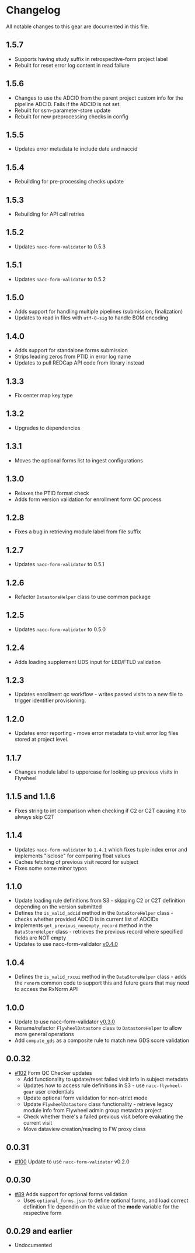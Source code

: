 # Changelog

All notable changes to this gear are documented in this file.
  
## 1.5.7
* Supports having study suffix in retrospective-form project label
* Rebuilt for reset error log content in read failure
  
## 1.5.6
* Changes to use the ADCID from the parent project custom info for the pipeline ADCID. Fails if the ADCID is not set.
* Rebuilt for ssm-parameter-store update
* Rebuilt for new preprocessing checks in config
  
## 1.5.5
* Updates error metadata to include date and naccid

## 1.5.4
* Rebuilding for pre-processing checks update
  
## 1.5.3
* Rebuilding for API call retries
  
## 1.5.2
* Updates `nacc-form-validator` to 0.5.3

## 1.5.1
* Updates `nacc-form-validator` to 0.5.2

## 1.5.0
* Adds support for handling multiple pipelines (submission, finalization)
* Updates to read in files with `utf-8-sig` to handle BOM encoding

## 1.4.0
* Adds support for standalone forms submission
* Strips leading zeros from PTID in error log name
* Updates to pull REDCap API code from library instead

## 1.3.3
* Fix center map key type
  
## 1.3.2
* Upgrades to dependencies
  
## 1.3.1
* Moves the optional forms list to ingest configurations

## 1.3.0
* Relaxes the PTID format check
* Adds form version validation for enrollment form QC process
  
## 1.2.8
* Fixes a bug in retrieving module label from file suffix
  
## 1.2.7
* Updates `nacc-form-validator` to 0.5.1

## 1.2.6
* Refactor  `DatastoreHelper` class to use common package
  
## 1.2.5
* Updates `nacc-form-validator` to 0.5.0
  
## 1.2.4
* Adds loading supplement UDS input for LBD/FTLD validation

## 1.2.3
* Updates enrollment qc workflow - writes passed visits to a new file to trigger identifier provisioning.

## 1.2.0
* Updates error reporting - move error metadata to visit error log files stored at project level.
  
## 1.1.7

* Changes module label to uppercase for looking up previous visits in Flywheel
  
## 1.1.5 and 1.1.6

* Fixes string to int comparison when checking if C2 or C2T causing it to always skip C2T

## 1.1.4

* Updates `nacc-form-validator` to `1.4.1` which fixes tuple index error and implements "isclose" for comparing float values
* Caches fetching of previous visit record for subject
* Fixes some some minor typos

## 1.1.0

* Update loading rule definitions from S3 - skipping C2 or C2T definition depending on the version submitted
* Defines the `is_valid_adcid` method in the `DataStoreHelper` class - checks whether provided ADCID is in current list of ADCIDs
* Implements `get_previous_nonempty_record` method in the `DataStoreHelper` class - retrieves the previous record where specified fields are NOT empty
* Updates to use nacc-form-validator [v0.4.0](https://github.com/naccdata/nacc-form-validator/releases/tag/v0.4.0)

## 1.0.4

* Defines the `is_valid_rxcui` method in the `DataStoreHelper` class - adds the `rxnorm` common code to support this and future gears that may need to access the RxNorm API

## 1.0.0

* Update to use nacc-form-validator [v0.3.0](https://github.com/naccdata/nacc-form-validator/releases/tag/v0.3.0)
* Rename/refactor `FlywheelDatastore` class to `DatastoreHelper` to allow more general operations
* Add `compute_gds` as a composite rule to match new GDS score validation

## 0.0.32

* [#102](https://github.com/naccdata/flywheel-gear-extensions/pull/102) Form QC Checker updates
	* Add functionality to update/reset failed visit info in subject metadata
	* Updates how to access rule definitions in S3 - use `nacc-flywheel-gear` user credentials
	* Update optional form validation for non-strict mode
	* Update `FlywheelDatastore` class functionality - retrieve legacy module info from Flywheel admin group metadata project
	* Check whether there's a failed previous visit before evaluating the current visit
	* Move dataview creation/reading to FW proxy class

## 0.0.31

* [#100](https://github.com/naccdata/flywheel-gear-extensions/pull/100) Update to use `nacc-form-validator` v0.2.0

## 0.0.30

* [#89](https://github.com/naccdata/flywheel-gear-extensions/pull/89) Adds support for optional forms validation
	* Uses `optional_forms.json` to define optional forms, and load correct definition file dependin on the value of the **mode** variable for the respective form

## 0.0.29 and earlier

* Undocumented
